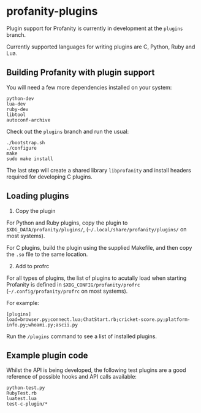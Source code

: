 profanity-plugins
=================

Plugin support for Profanity is currently in development at the `plugins` branch.

Currently supported languages for writing plugins are C, Python, Ruby and Lua.

Building Profanity with plugin support
--------------------------------------

You will need a few more dependencies installed on your system:

```
python-dev
lua-dev
ruby-dev
libtool
autoconf-archive
```

Check out the `plugins` branch and run the usual:

```
./bootstrap.sh
./configure
make
sudo make install
```

The last step will create a shared library `libprofanity` and install headers required for developing C plugins.

Loading plugins
---------------

1. Copy the plugin

For Python and Ruby plugins, copy the plugin to `$XDG_DATA/profanity/plugins/`, (`~/.local/share/profanity/plugins/` on most systems).

For C plugins, build the plugin using the supplied Makefile, and then copy the `.so` file to the same location.

2. Add to profrc

For all types of plugins, the list of plugins to acutally load when starting Profanity is defined in `$XDG_CONFIG/profanity/profrc` (`~/.config/profanity/profrc` on most systems).

For example:

```
[plugins]
load=browser.py;connect.lua;ChatStart.rb;cricket-score.py;platform-info.py;whoami.py;ascii.py                   
```

Run the `/plugins` command to see a list of installed plugins.

Example plugin code
-------------------

Whilst the API is being developed, the following test plugins are a good reference of possible hooks and API calls available:

```
python-test.py
RubyTest.rb
luatest.lua
test-c-plugin/*
```

